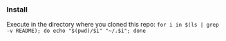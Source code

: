 ### Install
Execute in the directory where you cloned this repo:
`for i in $(ls | grep -v README); do echo "$(pwd)/$i" "~/.$i"; done`

